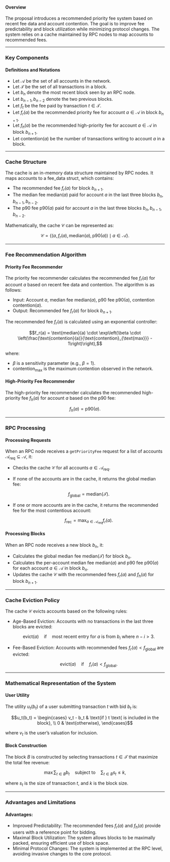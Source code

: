 
#### Overview
The proposal introduces a recommended priority fee system based on recent fee data and account contention. The goal is to improve fee predictability and block utilization while minimizing protocol changes. The system relies on a cache maintained by RPC nodes to map accounts to recommended fees.

---

### Key Components

#### Definitions and Notations
- Let $\mathcal{A}$ be the set of all accounts in the network.
- Let $\mathcal{T}$ be the set of all transactions in a block.
- Let $b_n$ denote the most recent block seen by an RPC node.
- Let $b_{n-1}, b_{n-2}$ denote the two previous blocks.
- Let $f_t$ be the fee paid by transaction $t \in \mathcal{T}$.
- Let $f_r(a)$ be the recommended priority fee for account $a \in \mathcal{A}$ in block $b_{n+1}$.
- Let $f_h(a)$ be the recommended high-priority fee for account $a \in \mathcal{A}$ in block $b_{n+1}$.
- Let $\text{contention}(a)$ be the number of transactions writing to account $a$ in a block.

---

### Cache Structure
The cache is an in-memory data structure maintained by RPC nodes. It maps accounts to a fee_data struct, which contains:
- The recommended fee $f_r(a)$ for block $b_{n+1}$.
- The median fee $\text{median}(a)$ paid for account $a$ in the last three blocks $b_n, b_{n-1}, b_{n-2}$.
- The p90 fee $\text{p90}(a)$ paid for account $a$ in the last three blocks $b_n, b_{n-1}, b_{n-2}$.

Mathematically, the cache $\mathcal{C}$ can be represented as:

$$\mathcal{C} = \left\{ (a, f_r(a), \text{median}(a), \text{p90}(a)) \mid a \in \mathcal{A} \right\}.$$

---

### Fee Recommendation Algorithm

#### Priority Fee Recommender
The priority fee recommender calculates the recommended fee $f_r(a)$ for account $a$ based on recent fee data and contention. The algorithm is as follows:

- Input: Account $a$, median fee $\text{median}(a)$, p90 fee $\text{p90}(a)$, contention $\text{contention}(a)$.
- Output: Recommended fee $f_r(a)$ for block $b_{n+1}$.

The recommended fee $f_r(a)$ is calculated using an exponential controller:

$$f_r(a) = \text{median}(a) \cdot \exp\left(\beta \cdot \left(\frac{\text{contention}(a)}{\text{contention}_{\text{max}}} - 1\right)\right),$$

where:
- $\beta$ is a sensitivity parameter (e.g., $\beta = 1$).
- $\text{contention}_{\text{max}}$ is the maximum contention observed in the network.

#### High-Priority Fee Recommender
The high-priority fee recommender calculates the recommended high-priority fee $f_h(a)$ for account $a$ based on the p90 fee:

$$f_h(a) = \text{p90}(a).$$

---

### RPC Processing

#### Processing Requests
When an RPC node receives a `getPriorityFee` request for a list of accounts $\mathcal{A}_{\text{req}} \subseteq \mathcal{A}$, it:
- Checks the cache $\mathcal{C}$ for all accounts $a \in \mathcal{A}_{\text{req}}$.
- If none of the accounts are in the cache, it returns the global median fee:

  $$f_{\text{global}} = \text{median}(\mathcal{T}).$$
  
- If one or more accounts are in the cache, it returns the recommended fee for the most contentious account:

  $$f_{\text{rec}} = \max_{a \in \mathcal{A}_{\text{req}}} f_r(a).$$

#### Processing Blocks
When an RPC node receives a new block $b_n$, it:
- Calculates the global median fee $\text{median}(\mathcal{T})$ for block $b_n$.
- Calculates the per-account median fee $\text{median}(a)$ and p90 fee $\text{p90}(a)$ for each account $a \in \mathcal{A}$ in block $b_n$.
- Updates the cache $\mathcal{C}$ with the recommended fees $f_r(a)$ and $f_h(a)$ for block $b_{n+1}$.

---

### Cache Eviction Policy
The cache $\mathcal{C}$ evicts accounts based on the following rules:
- Age-Based Eviction: Accounts with no transactions in the last three blocks are evicted:

  $$\text{evict}(a) \quad \text{if} \quad \text{most recent entry for } a \text{ is from } b_i \text{ where } n - i > 3.$$
  
- Fee-Based Eviction: Accounts with recommended fees $f_r(a) < f_{\text{global}}$ are evicted:

   $$\text{evict}(a) \quad \text{if} \quad f_r(a) < f_{\text{global}}.$$

---

### Mathematical Representation of the System

#### User Utility
The utility $u_t(b_t)$ of a user submitting transaction $t$ with bid $b_t$ is:

$$u_t(b_t) = \begin{cases}
v_t - b_t & \text{if } t \text{ is included in the block}, \\
0 & \text{otherwise},
\end{cases}$$

where $v_t$ is the user’s valuation for inclusion.

#### Block Construction
The block $B$ is constructed by selecting transactions $t \in \mathcal{T}$ that maximize the total fee revenue:

$$\max \sum_{t \in B} b_t \quad \text{subject to} \quad \sum_{t \in B} s_t \leq k,$$

where $s_t$ is the size of transaction $t$, and $k$ is the block size.

---

### Advantages and Limitations

#### Advantages:
- Improved Predictability: The recommended fees $f_r(a)$ and $f_h(a)$ provide users with a reference point for bidding.
- Maximal Block Utilization: The system allows blocks to be maximally packed, ensuring efficient use of block space.
- Minimal Protocol Changes: The system is implemented at the RPC level, avoiding invasive changes to the core protocol.

